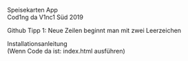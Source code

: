 Speisekarten App  
Cod1ng da V1nc1 Süd 2019  

Github Tipp 1: Neue Zeilen beginnt man mit zwei Leerzeichen  



Installationsanleitung  
(Wenn Code da ist: index.html ausführen)

